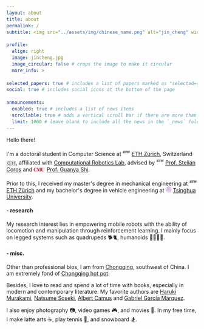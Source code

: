 ```yaml
---
layout: about
title: about
permalink: /
subtitle: <img src="../assets/img/chinese_name.png" alt="jin_cheng" width="80"/>

profile:
  align: right
  image: jincheng.jpg
  image_circular: false # crops the image to make it circular
  more_info: >

selected_papers: true # includes a list of papers marked as "selected={true}"
social: true # includes social icons at the bottom of the page

announcements:
  enabled: true # includes a list of news items
  scrollable: true # adds a vertical scroll bar if there are more than 3 news items
  limit: 1000 # leave blank to include all the news in the `_news` folder
---
```


Hello there!

I'm a doctoral student in Computer Science at <img src="../assets/img/eth_short.png" alt="eth" height="20"/> [ETH Zürich](https://ethz.ch/en.html), Switzerland 🇨🇭, affiliated with [Computational Robotics Lab](http://crl.ethz.ch/), advised by <img src="../assets/img/eth_short.png" alt="eth" height="20"/> [Prof. Stelian Coros](http://crl.ethz.ch/people/coros/index.html) and <img src="../assets/img/cmu-lettermark-r.png" alt="cmu" height="10"/> [Prof. Guanya Shi](https://www.gshi.me/).

Prior to this, I received my master's degree in mechanical engineering at <img src="../assets/img/eth_short.png" alt="eth" height="20"/> [ETH Zürich](https://ethz.ch/en.html) and my bachelor's degree in vehicle engineering at <img src="../assets/img/thu_short.png" alt="eth" height="15"/> [Tsinghua University](https://www.tsinghua.edu.cn/en/).

#### - research

My research interest lies in empowering mobile robots with the ability of locomotion and manipulation through reinforcement learning. I mainly focus on legged systems such as quadrupeds 🐕🐈, humanoids 🏃🏻💃🏻.

#### - misc.

Other than professional bios, I am from [Chongqing](https://goo.gl/maps/dJPha9VP7CFDoNqg7), southwest of China.
I am extremely fond of [Chongqing hot pot](https://en.wikipedia.org/wiki/Chongqing_hot_pot).

Besides, I love to read and spend a lot of time with books, especially in modern and contemporary literature.
My favorite authors are [Haruki Murakami](https://en.wikipedia.org/wiki/Haruki_Murakami), [Natsume Soseki](https://en.wikipedia.org/wiki/Natsume_S%C5%8Dseki), [Albert Camus](https://en.wikipedia.org/wiki/Albert_Camus) and [Gabriel García Márquez](https://en.wikipedia.org/wiki/Gabriel_Garc%C3%ADa_M%C3%A1rquez).

I also enjoy photography 📷, video games 🎮, and movies 🍿. In my free time, I make latte arts ☕️, play tennis 🎾, and snowboard 🏂.

